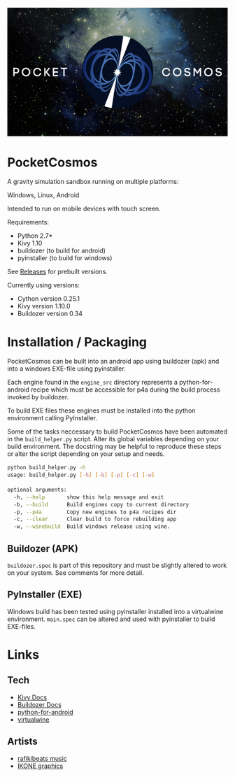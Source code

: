 ![Pocket Cosmos Splashscreen](https://github.com/gandie/PlanetAppV2/blob/master/media/splashscreen/splashscreen.jpg)

# PocketCosmos

A gravity simulation sandbox running on multiple platforms:

Windows, Linux, Android

Intended to run on mobile devices with touch screen.

Requirements:
* Python 2.7*
* Kivy 1.10
* buildozer (to build for android)
* pyinstaller (to build for windows)

See [Releases](https://github.com/gandie/PlanetAppV2/releases) for prebuilt versions.

Currently using versions:
* Cython version 0.25.1
* Kivy version 1.10.0
* Buildozer version 0.34

# Installation / Packaging

PocketCosmos can be built into an android app using buildozer (apk) and into
a windows EXE-file using pyinstaller.

Each engine found in the `engine_src` directory represents a python-for-android
recipe which must be accessible for p4a during the build process invoked by
buildozer.

To build EXE files these engines must be installed into the python environment
calling PyInstaller.

Some of the tasks neccessary to build PocketCosmos have been automated in
the `build_helper.py` script. Alter its global variables depending on your
build environment. The docstring may be helpful to reproduce these steps or
alter the script depending on your setup and needs.

```bash
python build_helper.py -h
usage: build_helper.py [-h] [-b] [-p] [-c] [-w]

optional arguments:
  -h, --help       show this help message and exit
  -b, --build      Build engines copy to current directory
  -p, --p4a        Copy new engines to p4a recipes dir
  -c, --clear      Clear build to force rebuilding app
  -w, --winebuild  Build windows release using wine.
```

## Buildozer (APK)

`buildozer.spec` is part of this repository and must be slightly altered to work
on your system. See comments for more detail.

## PyInstaller (EXE)

Windows build has been tested using pyinstaller installed into a virtualwine
environment. `main.spec` can be altered and used with pyinstaller to build EXE-files.

# Links

## Tech
* [Kivy Docs](https://kivy.org/doc/stable/)
* [Buildozer Docs](https://buildozer.readthedocs.io/en/latest/)
* [python-for-android](https://github.com/kivy/python-for-android)
* [virtualwine](https://github.com/htgoebel/virtual-wine)

## Artists
* [rafikibeats music](https://soundcloud.com/rafikibeats)
* [IKONE graphics](https://www.instagram.com/ikone.official/)
